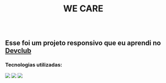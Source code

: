<h1 align=" center" > WE CARE </h1>
<br>
<br>
<h2> Esse foi um projeto responsivo que eu aprendi no <a href="https://rodolfomori.com.br/devclub">Devclub</a></h2>
<h3> Tecnologias utilizadas: </h3>
<img src="https://img.shields.io/badge/HTML5-E34F26?style=for-the-badge&logo=html5&logoColor=white">
<img src="https://img.shields.io/badge/CSS3-1572B6?style=for-the-badge&logo=css3&logoColor=white">
<img src= " >
<img wid src="">
